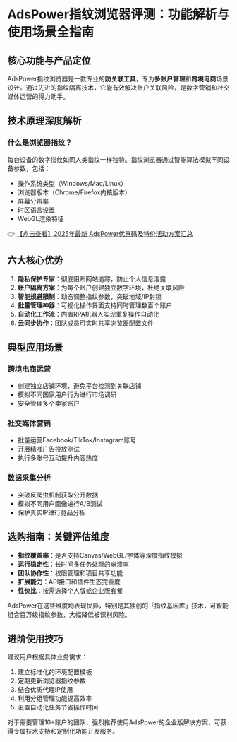 # AdsPower指纹浏览器评测：功能解析与使用场景全指南

## 核心功能与产品定位

AdsPower指纹浏览器是一款专业的**防关联工具**，专为**多账户管理**和**跨境电商**场景设计。通过先进的指纹隔离技术，它能有效解决账户关联风险，是数字营销和社交媒体运营的得力助手。

## 技术原理深度解析

### 什么是浏览器指纹？
每台设备的数字指纹如同人类指纹一样独特。指纹浏览器通过智能算法模拟不同设备参数，包括：
- 操作系统类型（Windows/Mac/Linux）
- 浏览器版本（Chrome/Firefox内核版本）
- 屏幕分辨率
- 时区语言设置
- WebGL渲染特征

👉 [【点击查看】2025年最新 AdsPower优惠码及特价活动方案汇总](https://bit.ly/adspower_free)

## 六大核心优势

1. **隐私保护专家**：彻底阻断网站追踪，防止个人信息泄露
2. **账户隔离方案**：为每个账户创建独立数字环境，杜绝关联风险
3. **智能规避限制**：动态调整指纹参数，突破地域/IP封锁
4. **批量管理神器**：可视化操作界面支持同时管理数百个账户
5. **自动化工作流**：内置RPA机器人实现重复操作自动化
6. **云同步协作**：团队成员可实时共享浏览器配置文件

## 典型应用场景

### 跨境电商运营
- 创建独立店铺环境，避免平台检测到关联店铺
- 模拟不同国家用户行为进行市场调研
- 安全管理多个卖家账户

### 社交媒体营销
- 批量运营Facebook/TikTok/Instagram账号
- 开展精准广告投放测试
- 执行多账号互动提升内容热度

### 数据采集分析
- 突破反爬虫机制获取公开数据
- 模拟不同用户画像进行A/B测试
- 保护真实IP进行竞品分析

## 选购指南：关键评估维度

- **指纹覆盖率**：是否支持Canvas/WebGL/字体等深度指纹模拟
- **运行稳定性**：长时间多任务处理的崩溃率
- **团队协作性**：权限管理和项目共享功能
- **扩展能力**：API接口和插件生态完善度
- **性价比**：按需选择个人版或企业版套餐

AdsPower在这些维度均表现优异，特别是其独创的「指纹基因库」技术，可智能组合百万级指纹参数，大幅降低被识别风险。

## 进阶使用技巧

建议用户根据具体业务需求：
1. 建立标准化的环境配置模板
2. 定期更新浏览器指纹参数
3. 结合优质代理IP使用
4. 利用分组管理功能提高效率
5. 设置自动化任务节省操作时间

对于需要管理10+账户的团队，强烈推荐使用AdsPower的企业版解决方案，可获得专属技术支持和定制化功能开发服务。